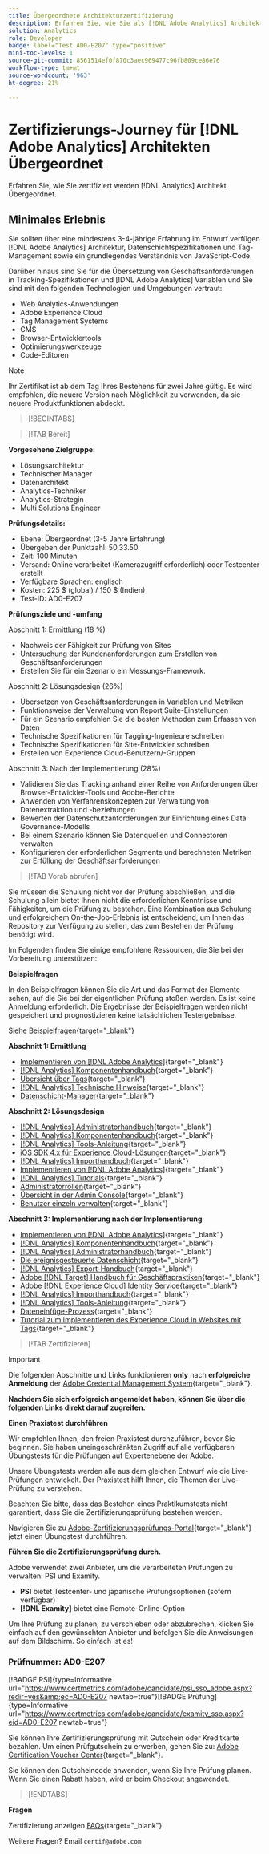 ```yaml
---
title: Übergeordnete Architekturzertifizierung
description: Erfahren Sie, wie Sie als [!DNL Adobe Analytics] Architekt Übergeordnet.
solution: Analytics
role: Developer
badge: label="Test AD0-E207" type="positive"
mini-toc-levels: 1
source-git-commit: 8561514ef0f870c3aec969477c96fb809ce86e76
workflow-type: tm+mt
source-wordcount: '963'
ht-degree: 21%

---
```


# Zertifizierungs-Journey für [!DNL Adobe Analytics] Architekten Übergeordnet

Erfahren Sie, wie Sie zertifiziert werden [!DNL Analytics] Architekt Übergeordnet.

## Minimales Erlebnis

Sie sollten über eine mindestens 3-4-jährige Erfahrung im Entwurf verfügen [!DNL Adobe Analytics] Architektur, Datenschichtspezifikationen und Tag-Management sowie ein grundlegendes Verständnis von JavaScript-Code.

Darüber hinaus sind Sie für die Übersetzung von Geschäftsanforderungen in Tracking-Spezifikationen und [!DNL Adobe Analytics] Variablen und Sie sind mit den folgenden Technologien und Umgebungen vertraut:

* Web Analytics-Anwendungen
* Adobe Experience Cloud
* Tag Management Systems
* CMS
* Browser-Entwicklertools
* Optimierungswerkzeuge
* Code-Editoren

>[!NOTE]
>
>Ihr Zertifikat ist ab dem Tag Ihres Bestehens für zwei Jahre gültig. Es wird empfohlen, die neuere Version nach Möglichkeit zu verwenden, da sie neuere Produktfunktionen abdeckt.

>[!BEGINTABS]

>[!TAB Bereit]

**Vorgesehene Zielgruppe:**

* Lösungsarchitektur
* Technischer Manager
* Datenarchitekt
* Analytics-Techniker
* Analytics-Strategin
* Multi Solutions Engineer

**Prüfungsdetails:**

* Ebene: Übergeordnet (3-5 Jahre Erfahrung)
* Übergeben der Punktzahl: 50.33.50
* Zeit: 100 Minuten
* Versand: Online verarbeitet (Kamerazugriff erforderlich) oder Testcenter erstellt
* Verfügbare Sprachen: englisch
* Kosten: 225 $ (global) / 150 $ (Indien)
* Test-ID: AD0-E207

**Prüfungsziele und -umfang**

Abschnitt 1: Ermittlung (18 %)

* Nachweis der Fähigkeit zur Prüfung von Sites
* Untersuchung der Kundenanforderungen zum Erstellen von Geschäftsanforderungen
* Erstellen Sie für ein Szenario ein Messungs-Framework.

Abschnitt 2: Lösungsdesign (26%)

* Übersetzen von Geschäftsanforderungen in Variablen und Metriken
* Funktionsweise der Verwaltung von Report Suite-Einstellungen
* Für ein Szenario empfehlen Sie die besten Methoden zum Erfassen von Daten
* Technische Spezifikationen für Tagging-Ingenieure schreiben
* Technische Spezifikationen für Site-Entwickler schreiben
* Erstellen von Experience Cloud-Benutzern/-Gruppen

Abschnitt 3: Nach der Implementierung (28%)

* Validieren Sie das Tracking anhand einer Reihe von Anforderungen über Browser-Entwickler-Tools und Adobe-Berichte
* Anwenden von Verfahrenskonzepten zur Verwaltung von Datenextraktion und -beziehungen
* Bewerten der Datenschutzanforderungen zur Einrichtung eines Data Governance-Modells
* Bei einem Szenario können Sie Datenquellen und Connectoren verwalten
* Konfigurieren der erforderlichen Segmente und berechneten Metriken zur Erfüllung der Geschäftsanforderungen

>[!TAB Vorab abrufen]

Sie müssen die Schulung nicht vor der Prüfung abschließen, und die Schulung allein bietet Ihnen nicht die erforderlichen Kenntnisse und Fähigkeiten, um die Prüfung zu bestehen. Eine Kombination aus Schulung und erfolgreichem On-the-Job-Erlebnis ist entscheidend, um Ihnen das Repository zur Verfügung zu stellen, das zum Bestehen der Prüfung benötigt wird.

Im Folgenden finden Sie einige empfohlene Ressourcen, die Sie bei der Vorbereitung unterstützen:

**Beispielfragen**

In den Beispielfragen können Sie die Art und das Format der Elemente sehen, auf die Sie bei der eigentlichen Prüfung stoßen werden. Es ist keine Anmeldung erforderlich. Die Ergebnisse der Beispielfragen werden nicht gespeichert und prognostizieren keine tatsächlichen Testergebnisse.

[Siehe Beispielfragen](https://scorpion.caveon.com/launchpad/ad0-e207-adobe-analytics-architect-master-copy-y9f8t1){target="_blank"}

**Abschnitt 1: Ermittlung**

* [Implementieren von  [!DNL Adobe Analytics]](https://experienceleague.adobe.com/docs/analytics/implementation/home.html?lang=de){target="_blank"}
* [[!DNL Analytics] Komponentenhandbuch](https://experienceleague.adobe.com/docs/analytics/components/home.html?lang=de){target="_blank"}
* [Übersicht über Tags](https://experienceleague.adobe.com/docs/experience-platform/tags/home.html?lang=de){target="_blank"}
* [[!DNL Analytics] Technische Hinweise](https://experienceleague.adobe.com/docs/analytics/technotes/home.html?lang=de){target="_blank"}
* [Datenschicht-Manager](https://exchange.adobe.com/apps/ec/101462/data-layer-manager){target="_blank"}

**Abschnitt 2: Lösungsdesign**

* [[!DNL Analytics] Administratorhandbuch](https://experienceleague.adobe.com/docs/analytics/admin/home.html?lang=de){target="_blank"}
* [[!DNL Analytics] Komponentenhandbuch](https://experienceleague.adobe.com/docs/analytics/components/home.html?lang=de){target="_blank"}
* [[!DNL Analytics] Tools-Anleitung](https://experienceleague.adobe.com/docs/analytics/analyze/home.html?lang=de){target="_blank"}
* [iOS SDK 4.x für Experience Cloud-Lösungen](https://experienceleague.adobe.com/docs/mobile-services/ios/overview.html?lang=de){target="_blank"}
* [[!DNL Analytics] Importhandbuch](https://experienceleague.adobe.com/docs/analytics/import/home.html?lang=de){target="_blank"}
* [Implementieren von  [!DNL Adobe Analytics]](https://experienceleague.adobe.com/docs/analytics/implementation/home.html?lang=de){target="_blank"}
* [[!DNL Analytics] Tutorials](https://experienceleague.adobe.com/docs/analytics-learn/tutorials/overview.html?lang=de){target="_blank"}
* [Administratorrollen](https://helpx.adobe.com/in/enterprise/using/admin-roles.html){target="_blank"}
* [Übersicht in der Admin Console](https://helpx.adobe.com/in/enterprise/using/admin-console.html#Settings){target="_blank"}
* [Benutzer einzeln verwalten](https://helpx.adobe.com/in/enterprise/using/manage-users-individually.html){target="_blank"}

**Abschnitt 3: Implementierung nach der Implementierung**

* [Implementieren von  [!DNL Adobe Analytics]](https://experienceleague.adobe.com/docs/analytics/implementation/home.html?lang=de){target="_blank"}
* [[!DNL Analytics] Komponentenhandbuch](https://experienceleague.adobe.com/docs/analytics/components/home.html?lang=de){target="_blank"}
* [[!DNL Analytics] Administratorhandbuch](https://experienceleague.adobe.com/docs/analytics/admin/home.html?lang=de){target="_blank"}
* [Die ereignisgesteuerte Datenschicht](https://jimalytics.com/tag-management/the-event-driven-data-layer/){target="_blank"}
* [[!DNL Analytics] Export-Handbuch](https://experienceleague.adobe.com/docs/analytics/export/home.html?lang=de){target="_blank"}
* [Adobe [!DNL Target] Handbuch für Geschäftspraktiken](https://experienceleague.adobe.com/docs/target/using/target-home.html?lang=de){target="_blank"}
* [Adobe [!DNL Experience Cloud] Identity Service](https://experienceleague.adobe.com/docs/id-service/using/home.html?lang=de){target="_blank"}
* [[!DNL Analytics] Importhandbuch](https://experienceleague.adobe.com/docs/analytics/import/home.html?lang=de){target="_blank"}
* [[!DNL Analytics] Tools-Anleitung](https://experienceleague.adobe.com/docs/analytics/analyze/home.html?lang=de){target="_blank"}
* [Dateneinfüge-Prozess](https://github.com/AdobeDocs/analytics-1.4-apis/blob/master/docs/data-insertion-api/overview/c_data_insertion_process.md){target="_blank"}
* [Tutorial zum Implementieren des Experience Cloud in Websites mit Tags](https://experienceleague.adobe.com/docs/platform-learn/implement-in-websites/overview.html?lang=de){target="_blank"}

>[!TAB Zertifizieren]

>[!IMPORTANT]
>
>Die folgenden Abschnitte und Links funktionieren **only**  nach **erfolgreiche Anmeldung** der [Adobe Credential Management System](http://www.certmetrics.com/adobe){target="_blank"}.


**Nachdem Sie sich erfolgreich angemeldet haben, können Sie über die folgenden Links direkt darauf zugreifen.**

**Einen Praxistest durchführen**

Wir empfehlen Ihnen, den freien Praxistest durchzuführen, bevor Sie beginnen. Sie haben uneingeschränkten Zugriff auf alle verfügbaren Übungstests für die Prüfungen auf Expertenebene der Adobe.

Unsere Übungstests werden alle aus dem gleichen Entwurf wie die Live-Prüfungen entwickelt. Der Praxistest hilft Ihnen, die Themen der Live-Prüfung zu verstehen.

Beachten Sie bitte, dass das Bestehen eines Praktikumstests nicht garantiert, dass Sie die Zertifizierungsprüfung bestehen werden.

Navigieren Sie zu [Adobe-Zertifizierungsprüfungs-Portal](https://www.certmetrics.com/adobe/candidate/gmetrix_sso.aspx){target="_blank"} jetzt einen Übungstest durchführen.

**Führen Sie die Zertifizierungsprüfung durch.**

Adobe verwendet zwei Anbieter, um die verarbeiteten Prüfungen zu verwalten: PSI und Examity.

* **PSI** bietet Testcenter- und japanische Prüfungsoptionen (sofern verfügbar)
* **[!DNL Examity]** bietet eine Remote-Online-Option

Um Ihre Prüfung zu planen, zu verschieben oder abzubrechen, klicken Sie einfach auf den gewünschten Anbieter und befolgen Sie die Anweisungen auf dem Bildschirm. So einfach ist es!

### Prüfnummer: AD0-E207

[!BADGE PSI]{type=Informative url="https://www.certmetrics.com/adobe/candidate/psi_sso_adobe.aspx?redir=yes&amp;ec=AD0-E207 newtab=true"}[!BADGE Prüfung]{type=Informative url="https://www.certmetrics.com/adobe/candidate/examity_sso.aspx?eid=AD0-E207 newtab=true"}

Sie können Ihre Zertifizierungsprüfung mit Gutschein oder Kreditkarte bezahlen. Um einen Prüfgutschein zu erwerben, gehen Sie zu: [Adobe Certification Voucher Center](https://market.xvoucher.com/adobe/global){target="_blank"}.

Sie können den Gutscheincode anwenden, wenn Sie Ihre Prüfung planen. Wenn Sie einen Rabatt haben, wird er beim Checkout angewendet.

>[!ENDTABS]

**Fragen**

Zertifizierung anzeigen [FAQs](https://experienceleague.adobe.com/docs/certification/certification/faq.html?lang=en){target="_blank"}.

Weitere Fragen? Email `certif@adobe.com`
